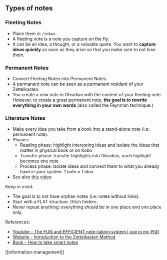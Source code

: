 ## Types of notes

### Fleeting Notes

- Place them in `/inbox`.
- A fleeting note is a note you capture on the fly. 
- It can be an idea, a thought, or a valuable quote. You want to **capture ideas quickly** as soon as they arise so that you make sure to not lose them.

### Permanent Notes

- Convert Fleeting Notes into Permanent Notes
- A permanent note can be seen as a permanent resident of your Zettelkasten.
- You create a new note in Obsidian with the content of your fleeting note. However, to create a great permanent note, **the goal is to rewrite everything in your own words** (also called the Feynman technique.)

### Literature Notes

- Make every idea you take from a book into a stand-alone note (i.e: permanent note).
- Phases:
	- Reading phase: highlight interesting ideas and isolate the ideas that matter in physical book or on Kobo
	- Transfer phase: transfer highlights into Obsidian, each highlight becomes one note
	- Process phase: isolate ideas and connect them to what you already have in your system. 1 note = 1 idea
- See also [this video](https://www.youtube.com/watch?v=0sE4ezlp5WA&t=3s&ab_channel=MattGiaro)

Keep in mind:
- The goal is to not have orphan notes (i.e: notes without links).
- Start with a FLAT structure. Ditch folders.
- Never repeat anything: everything should be in one place and one place only.

References:
- [Youtube - The FUN and EFFICIENT note-taking system I use in my PhD](https://www.youtube.com/watch?v=L9SLlxaEEXY&ab_channel=morganeua)
- [Website - Introduction to the Zettelkasten Method](https://zettelkasten.de/introduction/)
- [Book - How to take smart notes](https://www.soenkeahrens.de/en/takesmartnotes#zettelkasten-en)

[[information-management]]